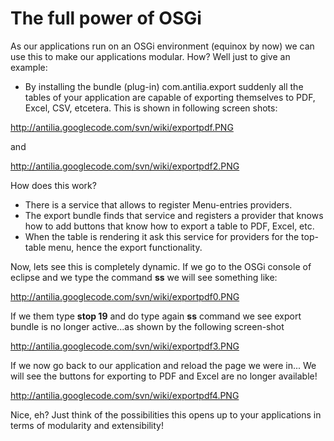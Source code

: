 # The full power of OSGi #

As our applications run on an OSGi environment (equinox by now) we can use this to make our applications modular. How? Well just to give an example:

  * By installing the bundle (plug-in) com.antilia.export suddenly all the tables of your application are capable of exporting themselves to PDF, Excel, CSV, etcetera. This is shown in following screen shots:

http://antilia.googlecode.com/svn/wiki/exportpdf.PNG

and

http://antilia.googlecode.com/svn/wiki/exportpdf2.PNG

How does this work?

  * There is a service that allows to register Menu-entries providers.
  * The export bundle finds that service and registers a provider that knows how to add buttons that know how to export a table to PDF, Excel, etc.
  * When the table is rendering it ask this service for providers for the top-table menu, hence the export functionality.

Now, lets see this is completely dynamic. If we go to the OSGi console of eclipse and we type the command **ss** we will see something like:

http://antilia.googlecode.com/svn/wiki/exportpdf0.PNG

If we them type **stop 19** and do type again **ss** command we see export bundle is no longer active...as shown by the following screen-shot

http://antilia.googlecode.com/svn/wiki/exportpdf3.PNG

If we now go back to our application and reload the page we were in... We will see the buttons for exporting to PDF and Excel are no longer available!

http://antilia.googlecode.com/svn/wiki/exportpdf4.PNG

Nice, eh? Just think of the possibilities this opens up to your applications in terms of modularity and extensibility!




